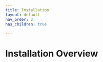 ```yaml
---
title: Installation
layout: default
nav_order: 2
has_children: true

---
```

# Installation Overview

